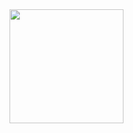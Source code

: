 
<div align="center">
  <a href="https://top.gg/bot/810437235786383360">
    <img src="https://i.imgur.com/CCqet4D.png" width="200" height="200">
  </a>
</div>
<div style="background-image:"https://i.imgur.com/hZewoCP.jpg";">
